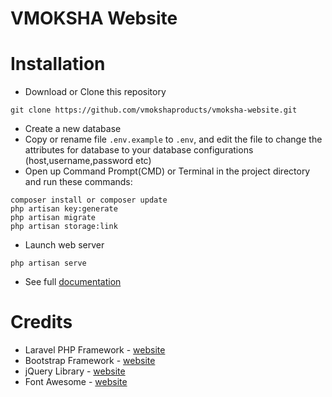 
# VMOKSHA Website


# Installation
- Download or Clone this repository
```
git clone https://github.com/vmokshaproducts/vmoksha-website.git
```
- Create a new database
- Copy or rename file ```.env.example``` to ```.env```, and edit the file to change the attributes for database to your database configurations (host,username,password etc)
-  Open up Command Prompt(CMD) or Terminal in the project directory and run these commands:
```
composer install or composer update
php artisan key:generate
php artisan migrate
php artisan storage:link
```
- Launch web server
```
php artisan serve
```

- See full [documentation](https://laravel.com/docs/8.x/installation)

# Credits
* Laravel PHP Framework - [website](https://laravel.com/docs/5.3/installation)
* Bootstrap Framework - [website](http://getbootstrap.com/)
* jQuery Library - [website](https://jquery.com/)
* Font Awesome - [website](http://fontawesome.io/)
